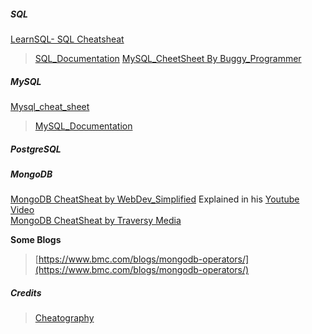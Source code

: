 ##### SQL

[LearnSQL-  SQL Cheatsheat](https://learnsql.com/blog/sql-basics-cheat-sheet/)         

> [SQL_Documentation](https://www.w3schools.com/sql/)
> [MySQL_CheetSheet By Buggy_Programmer](https://buggyprogrammer.com/mysql-cheatsheet-pdf/)

##### MySQL

[Mysql_cheat_sheet](https://www.mysqltutorial.org/mysql-cheat-sheet/)        

> [MySQL_Documentation](https://dev.mysql.com/doc/)

##### PostgreSQL

##### MongoDB

[MongoDB CheatSheat by WebDev_Simplified](https://webdevsimplified.com/mongodb-cheat-sheet.html) Explained in his [Youtube Video](https://youtu.be/ofme2o29ngU)    
[MongoDB CheatSheat by Traversy Media](https://gist.github.com/bradtraversy/f407d642bdc3b31681bc7e56d95485b6)        

**Some Blogs**
> [https://www.bmc.com/blogs/mongodb-operators/](https://www.bmc.com/blogs/mongodb-operators/)

##### Credits 
> [Cheatography](https://cheatography.com/)